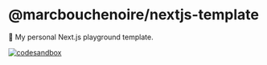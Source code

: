 # @marcbouchenoire/nextjs-template

🛝 My personal Next.js playground template.

[![codesandbox](https://img.shields.io/badge/open%20in%20codesandbox-message?style=flat&logo=codesandbox&color=333&logoColor=fff)](https://codesandbox.io/s/github/marcbouchenoire/nextjs-template/tree/main)

